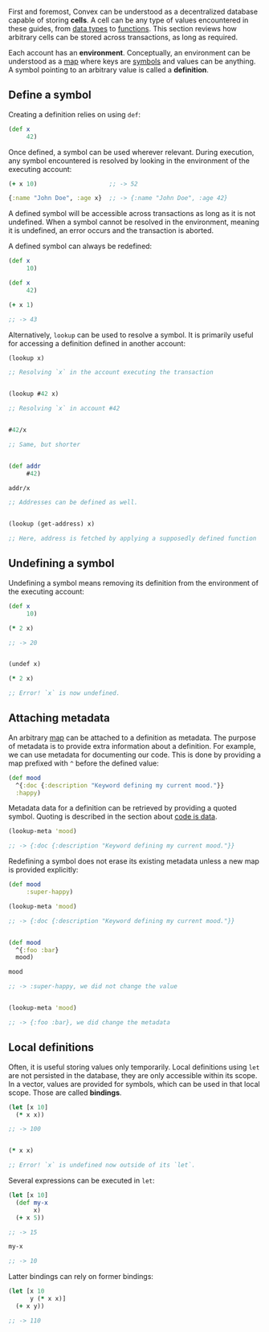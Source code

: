 First and foremost, Convex can be understood as a decentralized database capable of storing **cells**. A cell can be any type of values encountered in these guides,
from [data types](/cvm/data-types) to [functions](/cvm/function). This section reviews how arbitrary cells can be stored across transactions, as long as required.

Each account has an **environment**. Conceptually, an environment can be understood as a [map](/cvm/data-types/map) where keys are [symbols](/cvm/data-types/symbol)
and values can be anything. A symbol pointing to an arbitrary value is called a **definition**.


## Define a symbol

Creating a definition relies on using `def`:

```clojure
(def x
     42)
```

Once defined, a symbol can be used wherever relevant. During execution, any symbol encountered is resolved by looking in the environment of the executing account:

```clojure
(+ x 10)                    ;; -> 52

{:name "John Doe", :age x}  ;; -> {:name "John Doe", :age 42}
```

A defined symbol will be accessible across transactions as long as it is not undefined. When a symbol cannot be resolved in the environment, meaning it is undefined,
an error occurs and the transaction is aborted.

A defined symbol can always be redefined:

```clojure
(def x
     10)

(def x
     42)

(+ x 1)

;; -> 43
```

Alternatively, `lookup` can be used to resolve a symbol. It is primarily useful for accessing a definition defined in another account:

```clojure
(lookup x)

;; Resolving `x` in the account executing the transaction


(lookup #42 x)

;; Resolving `x` in account #42


#42/x

;; Same, but shorter


(def addr
     #42)

addr/x

;; Addresses can be defined as well.


(lookup (get-address) x)

;; Here, address is fetched by applying a supposedly defined function
```


## Undefining a symbol

Undefining a symbol means removing its definition from the environment of the executing account:

```clojure
(def x
     10)

(* 2 x)

;; -> 20


(undef x)

(* 2 x)

;; Error! `x` is now undefined.
```


## Attaching metadata

An arbitrary [map](/cvm/data-types/map) can be attached to a definition as metadata. The purpose of metadata is to provide extra information about a definition. For example, we can use metadata for documenting our code. This is done by providing a map prefixed with `^` before the defined value:

```clojure
(def mood
  ^{:doc {:description "Keyword defining my current mood."}}
  :happy)
```

Metadata data for a definition can be retrieved by providing a quoted symbol. Quoting is described in the section about [code is data](/cvm/code-is-data).

```clojure
(lookup-meta 'mood)

;; -> {:doc {:description "Keyword defining my current mood."}}
```

Redefining a symbol does not erase its existing metadata unless a new map is provided explicitly:

```clojure
(def mood
     :super-happy)

(lookup-meta 'mood)

;; -> {:doc {:description "Keyword defining my current mood."}}


(def mood
  ^{:foo :bar}
  mood)

mood

;; -> :super-happy, we did not change the value


(lookup-meta 'mood)

;; -> {:foo :bar}, we did change the metadata
```


## Local definitions

Often, it is useful storing values only temporarily. Local definitions using `let` are not persisted in the database, they are only accessible within its scope.
In a vector, values are provided for symbols, which can be used in that local scope. Those are called **bindings**.

```clojure
(let [x 10]
  (* x x))

;; -> 100


(* x x)

;; Error! `x` is undefined now outside of its `let`.
```

Several expressions can be executed in `let`:

```clojure
(let [x 10]
  (def my-x
       x)
  (+ x 5))

;; -> 15

my-x

;; -> 10
```

Latter bindings can rely on former bindings:

```clojure
(let [x 10
      y (* x x)]
  (+ x y))

;; -> 110
```

